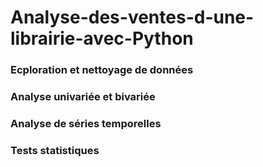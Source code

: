# Analyse-des-ventes-d-une-librairie-avec-Python
### Ecploration et nettoyage de données
### Analyse univariée et bivariée
### Analyse de séries temporelles
### Tests statistiques
